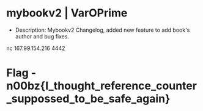 # mybookv2 | VarOPrime
- Description: Mybookv2 Changelog, added new feature to add book's author and bug fixes.

nc 167.99.154.216 4442

# Flag - n00bz{I_thought_reference_counter_suppossed_to_be_safe_again}
